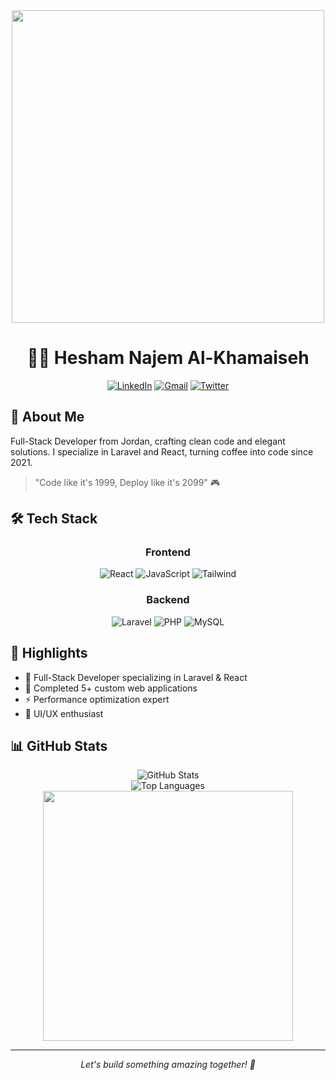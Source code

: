 <div align="center">
  <img src="https://media.giphy.com/media/f3iwJFOVOwuy7K6FFw/giphy.gif" width="500">

  # 👨‍💻 Hesham Najem Al-Khamaiseh
  
  [![LinkedIn](https://img.shields.io/badge/LinkedIn-0077B5?style=for-the-badge&logo=linkedin&logoColor=white)](https://linkedin.com/in/hesham-najem)
  [![Gmail](https://img.shields.io/badge/Gmail-D14836?style=for-the-badge&logo=gmail&logoColor=white)](mailto:heshamnajem4@gmail.com)
  [![Twitter](https://img.shields.io/badge/Twitter-1DA1F2?style=for-the-badge&logo=twitter&logoColor=white)](https://twitter.com/HeshamNajem4)
</div>

## 🚀 About Me
Full-Stack Developer from Jordan, crafting clean code and elegant solutions. I specialize in Laravel and React, turning coffee into code since 2021. 

> "Code like it's 1999, Deploy like it's 2099" 🎮

## 🛠️ Tech Stack
<div align="center">

### Frontend
![React](https://img.shields.io/badge/React-20232A?style=for-the-badge&logo=react&logoColor=61DAFB)
![JavaScript](https://img.shields.io/badge/JavaScript-F7DF1E?style=for-the-badge&logo=javascript&logoColor=black)
![Tailwind](https://img.shields.io/badge/Tailwind_CSS-38B2AC?style=for-the-badge&logo=tailwind-css&logoColor=white)

### Backend
![Laravel](https://img.shields.io/badge/Laravel-FF2D20?style=for-the-badge&logo=laravel&logoColor=white)
![PHP](https://img.shields.io/badge/PHP-777BB4?style=for-the-badge&logo=php&logoColor=white)
![MySQL](https://img.shields.io/badge/MySQL-00000F?style=for-the-badge&logo=mysql&logoColor=white)

</div>

## 🎯 Highlights
- 🚀 Full-Stack Developer specializing in Laravel & React
- 💼 Completed 5+ custom web applications
- ⚡ Performance optimization expert
- 🎨 UI/UX enthusiast

## 📊 GitHub Stats
<div align="center">
  <img src="https://github-readme-stats.vercel.app/api?username=heshamnajem&show_icons=true&theme=tokyonight" alt="GitHub Stats"/>
  <br/>
  <img src="https://github-readme-stats.vercel.app/api/top-langs/?username=heshamnajem&layout=compact&theme=tokyonight" alt="Top Languages"/>
</div>

<div align="center">
  <img src="https://media.giphy.com/media/CcwLAV11cALh3TeQqh/giphy.gif" width="400">
</div>

---
<div align="center">
  <i>Let's build something amazing together! 🚀</i>
</div>

